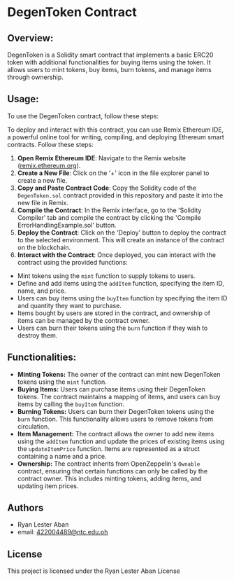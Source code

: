 # DegenToken Contract

## Overview:
DegenToken is a Solidity smart contract that implements a basic ERC20 token with additional functionalities for buying items using the token. It allows users to mint tokens, buy items, burn tokens, and manage items through ownership.

## Usage:
To use the DegenToken contract, follow these steps:


To deploy and interact with this contract, you can use Remix Ethereum IDE, a powerful online tool for writing, compiling, and deploying Ethereum smart contracts. Follow these steps:

1. **Open Remix Ethereum IDE**: Navigate to the Remix website ([remix.ethereum.org](https://remix.ethereum.org/)).
2. **Create a New File**: Click on the '+' icon in the file explorer panel to create a new file.
3. **Copy and Paste Contract Code**: Copy the Solidity code of the `DegenToken.sol` contract provided in this repository and paste it into the new file in Remix.
4. **Compile the Contract**: In the Remix interface, go to the 'Solidity Compiler' tab and compile the contract by clicking the 'Compile ErrorHandlingExample.sol' button.
5. **Deploy the Contract**: Click on the 'Deploy' button to deploy the contract to the selected environment. This will create an instance of the contract on the blockchain.
6. **Interact with the Contract**: Once deployed, you can interact with the contract using the provided functions:
- Mint tokens using the `mint` function to supply tokens to users.
- Define and add items using the `addItem` function, specifying the item ID, name, and price.
- Users can buy items using the `buyItem` function by specifying the item ID and quantity they want to purchase.
- Items bought by users are stored in the contract, and ownership of items can be managed by the contract owner.
- Users can burn their tokens using the `burn` function if they wish to destroy them.

## Functionalities:
- **Minting Tokens:** The owner of the contract can mint new DegenToken tokens using the `mint` function.
- **Buying Items:** Users can purchase items using their DegenToken tokens. The contract maintains a mapping of items, and users can buy items by calling the `buyItem` function.
- **Burning Tokens:** Users can burn their DegenToken tokens using the `burn` function. This functionality allows users to remove tokens from circulation.
- **Item Management:** The contract allows the owner to add new items using the `addItem` function and update the prices of existing items using the `updateItemPrice` function. Items are represented as a struct containing a name and a price.
- **Ownership:**  The contract inherits from OpenZeppelin's `Ownable` contract, ensuring that certain functions can only be called by the contract owner. This includes minting tokens, adding items, and updating item prices.


## **Authors**

- Ryan Lester Aban
- email: 422004489@ntc.edu.ph

## **License**
This project is licensed under the Ryan Lester Aban License
